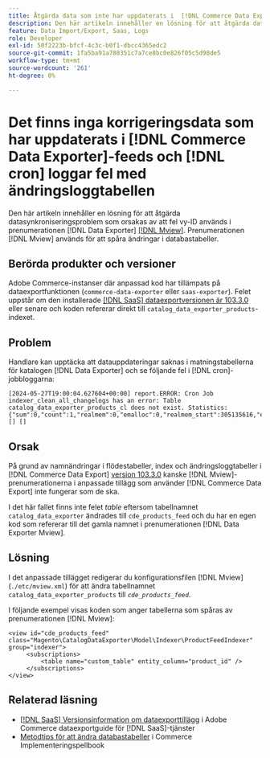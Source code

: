 ```yaml
---
title: Åtgärda data som inte har uppdaterats i  [!DNL Commerce Data Exporter] feeds och [!DNL cron] loggar fel med ändringsloggtabellen finns inte
description: Den här artikeln innehåller en lösning för att åtgärda datasynkroniseringsproblem som orsakas av användning av fel vy-ID i  [!DNL Commerce Data Exporter mview] prenumerationen.
feature: Data Import/Export, Saas, Logs
role: Developer
exl-id: 50f2223b-bfcf-4c3c-b0f1-dbcc4365edc2
source-git-commit: 1fa5ba91a788351c7a7ce8bc0e826f05c5d98de5
workflow-type: tm+mt
source-wordcount: '261'
ht-degree: 0%

---
```


# Det finns inga korrigeringsdata som har uppdaterats i [!DNL Commerce Data Exporter]-feeds och [!DNL cron] loggar fel med ändringsloggtabellen

Den här artikeln innehåller en lösning för att åtgärda datasynkroniseringsproblem som orsakas av att fel vy-ID används i prenumerationen [!DNL Data Exporter] [[!DNL Mview]](https://developer.adobe.com/commerce/php/development/components/indexing/#mview). Prenumerationen [!DNL Mview] används för att spåra ändringar i databastabeller.

## Berörda produkter och versioner

Adobe Commerce-instanser där anpassad kod har tillämpats på dataexportfunktionen (`commerce-data-exporter` eller `saas-exporter`). Felet uppstår om den installerade [[!DNL SaaS] dataexportversionen är 103.3.0](https://experienceleague.adobe.com/sv/docs/commerce-merchant-services/saas-data-export/release-notes#release-6) eller senare och koden refererar direkt till `catalog_data_exporter_products`-indexet.

## Problem

Handlare kan upptäcka att datauppdateringar saknas i matningstabellerna för katalogen [!DNL Data Exporter] och se följande fel i [!DNL cron]-jobbloggarna:

```
[2024-05-27T19:00:04.627604+00:00] report.ERROR: Cron Job indexer_clean_all_changelogs has an error: Table catalog_data_exporter_products_cl does not exist. Statistics: {"sum":0,"count":1,"realmem":0,"emalloc":0,"realmem_start":305135616,"emalloc_start":283210384} [] [] 
```

## Orsak

På grund av namnändringar i flödestabeller, index och ändringsloggtabeller i [!DNL Commerce Data Export] [version 103.3.0](https://experienceleague.adobe.com/sv/docs/commerce-merchant-services/saas-data-export/release-notes#release-9) kanske [!DNL Mview]-prenumerationerna i anpassade tillägg som använder [!DNL Commerce Data Export] inte fungerar som de ska.

I det här fallet finns inte felet *table* eftersom tabellnamnet `catalog_data_exporter` ändrades till `cde_products_feed` och du har en egen kod som refererar till det gamla namnet i prenumerationen [!DNL Data Exporter Mview].

## Lösning

I det anpassade tillägget redigerar du konfigurationsfilen [!DNL Mview] (```./etc/mview.xml```) för att ändra tabellnamnet `catalog_data_exporter_products` till *`cde_products_feed`*.

I följande exempel visas koden som anger tabellerna som spåras av prenumerationen [!DNL Mview]:

```
<view id="cde_products_feed" class="Magento\CatalogDataExporter\Model\Indexer\ProductFeedIndexer" group="indexer">
     <subscriptions>
         <table name="custom_table" entity_column="product_id" />
     </subscriptions>
</view>
```

## Relaterad läsning

* [[!DNL SaaS] Versionsinformation om dataexporttillägg](https://experienceleague.adobe.com/sv/docs/commerce-merchant-services/saas-data-export/release-notes) i Adobe Commerce dataexportguide för [!DNL SaaS]-tjänster
* [Metodtips för att ändra databastabeller](https://experienceleague.adobe.com/sv/docs/commerce-operations/implementation-playbook/best-practices/development/modifying-core-and-third-party-tables#why-adobe-recommends-avoiding-modifications) i Commerce Implementeringspellbook
